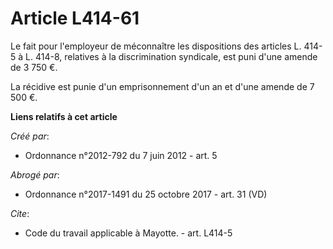 # Article L414-61

Le fait pour l'employeur de méconnaître les dispositions des articles L. 414-5 à L. 414-8, relatives à la discrimination
syndicale, est puni d'une amende de 3 750 €. 

La récidive est punie d'un emprisonnement d'un an et d'une amende de 7 500 €.

**Liens relatifs à cet article**

_Créé par_:

  - Ordonnance n°2012-792 du 7 juin 2012 - art. 5

_Abrogé par_:

  - Ordonnance n°2017-1491 du 25 octobre 2017 - art. 31 (VD)

_Cite_:

  - Code du travail applicable à Mayotte. - art. L414-5
